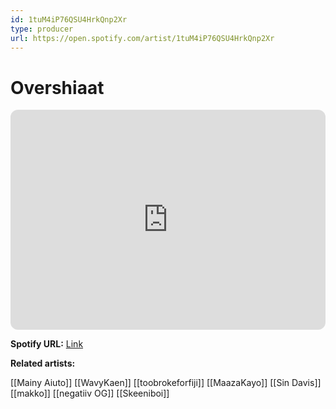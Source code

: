 ```yaml
---
id: 1tuM4iP76QSU4HrkQnp2Xr
type: producer
url: https://open.spotify.com/artist/1tuM4iP76QSU4HrkQnp2Xr
---
```

# Overshiaat

<iframe style="border-radius:12px" src="https://open.spotify.com/embed/artist/1tuM4iP76QSU4HrkQnp2Xr" width="100%" height="352" frameBorder="0" allowfullscreen="" allow="autoplay; clipboard-write; encrypted-media; fullscreen; picture-in-picture" loading="lazy"></iframe>

**Spotify URL:** [Link](https://open.spotify.com/artist/1tuM4iP76QSU4HrkQnp2Xr)

**Related artists:**

[[Mainy Aiuto]]
[[WavyKaen]]
[[toobrokeforfiji]]
[[MaazaKayo]]
[[Sin Davis]]
[[makko]]
[[negatiiv OG]]
[[Skeeniboi]]
